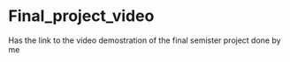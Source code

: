 # Final_project_video
Has the link to the video demostration of the final semister project done by me
